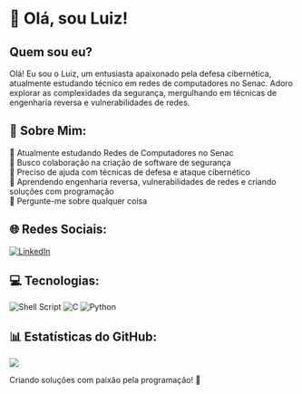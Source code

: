 # 👋 Olá, sou Luiz!

## Quem sou eu?
Olá! Eu sou o Luiz, um entusiasta apaixonado pela defesa cibernética, atualmente estudando técnico em redes de computadores no Senac. Adoro explorar as complexidades da segurança, mergulhando em técnicas de engenharia reversa e vulnerabilidades de redes.

## 💫 Sobre Mim:
🔭 Atualmente estudando Redes de Computadores no Senac<br>
👯 Busco colaboração na criação de software de segurança<br>
🤝 Preciso de ajuda com técnicas de defesa e ataque cibernético<br>
🌱 Aprendendo engenharia reversa, vulnerabilidades de redes e criando soluções com programação<br>
💬 Pergunte-me sobre qualquer coisa<br>

## 🌐 Redes Sociais:
[![LinkedIn](https://img.shields.io/badge/LinkedIn-%230077B5.svg?logo=linkedin&logoColor=white)](https://www.linkedin.com/in/luiz3fernando)

## 💻 Tecnologias:
![Shell Script](https://img.shields.io/badge/Shell%20Script-%23121011.svg?style=for-the-badge&logo=gnu-bash&logoColor=white) ![C](https://img.shields.io/badge/c-%2300599C.svg?style=for-the-badge&logo=c&logoColor=white) ![Python](https://img.shields.io/badge/python-3670A0?style=for-the-badge&logo=python&logoColor=ffdd54)

## 📊 Estatísticas do GitHub:
![](https://github-readme-stats.vercel.app/api?username=handyman0&theme=dark&hide_border=false&include_all_commits=false&count_private=false&bg_color=2d333b)<br/>

Criando soluções com paixão pela programação! 🚀
